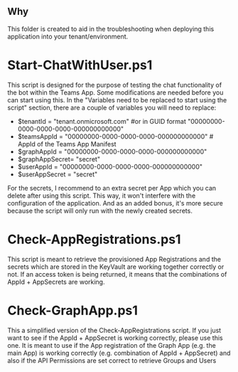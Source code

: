 ## Why
This folder is created to aid in the troubleshooting when deploying this application into your tenant/environment.

# **Start-ChatWithUser.ps1**
This script is designed for the purpose of testing the chat functionality of the bot within the Teams App.  Some modifications are needed before you can start using this. In the "Variables need to be replaced to start using the script" section, there are a couple of variables you will need to replace:

* $tenantId = "tenant.onmicrosoft.com" #or in GUID format "00000000-0000-0000-0000-000000000000"
* $teamsAppId = "00000000-0000-0000-0000-000000000000" # AppId of the Teams App Manifest 
* $graphAppId = "00000000-0000-0000-0000-000000000000"
* $graphAppSecret= "secret"
* $userAppId = "00000000-0000-0000-0000-000000000000"
* $userAppSecret = "secret" 

For the secrets, I recommend to an extra secret per App which you can delete after using this script. This way, it won't interfere with the configuration of the application. And as an added bonus, it's more secure because the script will only run with the newly created secrets.

# **Check-AppRegistrations.ps1**
This script is meant to retrieve the provisioned App Registrations and the secrets which are stored in the KeyVault are working together correctly or not. If an access token is being returned, it means that the combinations of AppId + AppSecrets are working.

# **Check-GraphApp.ps1**
This a simplified version of the Check-AppRegistrations script. If you just want to see if the AppId + AppSecret is working correctly, please use this one. It is meant to use if the App registration of the Graph App (e.g. the main App) is working correctly (e.g. combination of AppId + AppSecret) and also if the API Permissions are set correct to retrieve Groups and Users